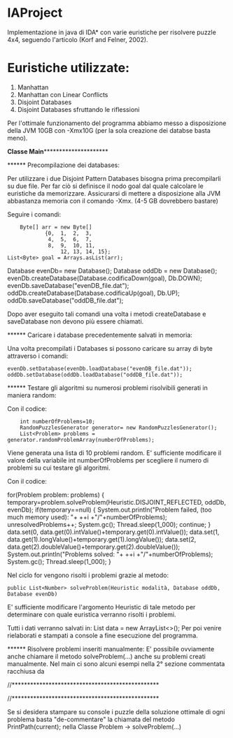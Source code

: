 # IAProject
Implementazione in java di IDA* con varie euristiche per risolvere puzzle 4x4, seguendo l'articolo (Korf and Felner, 2002).

# Euristiche utilizzate:
1. Manhattan
2. Manhattan con Linear Conflicts
3. Disjoint Databases
4. Disjoint Databases sfruttando le riflessioni

Per l'ottimale funzionamento del programma abbiamo messo a disposizione della JVM 10GB con -Xmx10G (per la sola creazione dei databse basta meno).

****************************************Classe Main*************************************************************

****** Precompilazione dei databases:

Per utilizzare i due Disjoint Pattern Databases bisogna prima precompilarli su due file. 
Per far ciò si definisce il nodo goal dal quale calcolare le euristiche da memorizzare.
Assicurarsi di mettere a disposizione alla JVM abbastanza memoria con il comando -Xmx. (4-5 GB dovrebbero bastare)

Seguire i comandi: 

		Byte[] arr = new Byte[]
				{0,  1,  2,  3,
				 4,  5,  6,  7,
				 8,  9,  10, 11,
			         12, 13, 14, 15};
	List<Byte> goal = Arrays.asList(arr);
  
Database evenDb= new Database();
Database oddDb = new Database();
evenDb.createDatabase(Database.codificaDown(goal), Db.DOWN);
evenDb.saveDatabase("evenDB_file.dat");
oddDb.createDatabase(Database.codificaUp(goal), Db.UP);
oddDb.saveDatabase("oddDB_file.dat");

Dopo aver eseguito tali comandi una volta i metodi createDatabase e saveDatabase non devono più essere chiamati.

****** Caricare i database precedentemente salvati in memoria:

Una volta precompilati i Databases si possono caricare su array di byte attraverso i comandi:

	evenDb.setDatabase(evenDb.loadDatabase("evenDB_file.dat"));
	oddDb.setDatabase(oddDb.loadDatabase("oddDB_file.dat"));

****** Testare gli algoritmi su numerosi problemi risolvibili generati in maniera random:

Con il codice:

        int numberOfProblems=10;
        RandomPuzzlesGenerator generator= new RandomPuzzlesGenerator();
        List<Problem> problems = generator.randomProblemArray(numberOfProblems);

Viene generata una lista di 10 problemi random. 
E' sufficiente modificare il valore della variabile int numberOfProblems 
per scegliere il numero di problemi su cui testare gli algoritmi.

Con il codice:

for(Problem problem: problems) {
	temporary=problem.solveProblem(Heuristic.DISJOINT_REFLECTED, oddDb, evenDb);
	if(temporary==null) {
		System.out.println("Problem failed, (too much memory used): "+ ++i +"/"+numberOfProblems);
		unresolvedProblems++; 
		System.gc();
		Thread.sleep(1_000);
		continue;
	}
	data.set(0, data.get(0).intValue()+temporary.get(0).intValue());
	data.set(1, data.get(1).longValue()+temporary.get(1).longValue());
	data.set(2, data.get(2).doubleValue()+temporary.get(2).doubleValue());
	System.out.println("Problems solved: "+ ++i +"/"+numberOfProblems);
	System.gc();
	Thread.sleep(1_000);
}

Nel ciclo for vengono risolti i problemi grazie al metodo:

	public List<Number> solveProblem(Heuristic modalità, Database oddDb, Database evenDb)

E' sufficiente modificare l'argomento Heuristic di tale metodo per determinare con quale euristica
verranno risolti i problemi.

Tutti i dati verranno salvati in: List<Number> data = new ArrayList<>(); 
Per poi venire rielaborati e stampati a console a fine esecuzione del programma. 

****** Risolvere problemi inseriti manualmente:
E' possibile ovviamente anche chiamare il metodo solveProblem(...) anche su problemi
creati manualmente.
Nel main ci sono alcuni esempi nella 2° sezione commentata racchiusa da

//************************************************



//************************************************

 Se si desidera stampare su console i puzzle della soluzione ottimale di ogni problema
 basta "de-commentare" la chiamata del metodo PrintPath(current); nella Classe Problem -> solveProblem(...)

